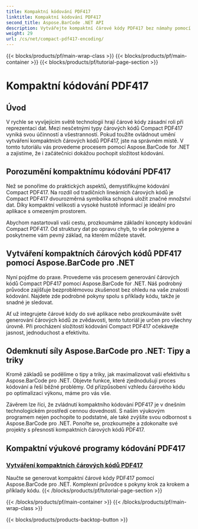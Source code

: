 ```yaml
---
title: Kompaktní kódování PDF417
linktitle: Kompaktní kódování PDF417
second_title: Aspose.BarCode .NET API
description: Vytvářejte kompaktní čárové kódy PDF417 bez námahy pomocí Aspose.BarCode pro .NET. Postupujte podle našeho podrobného průvodce pro efektivní kódování, doplněného o příklady kódu.
weight: 29
url: /cs/net/compact-pdf417-encoding/
---
```


{{< blocks/products/pf/main-wrap-class >}}
{{< blocks/products/pf/main-container >}}
{{< blocks/products/pf/tutorial-page-section >}}

# Kompaktní kódování PDF417


## Úvod

V rychle se vyvíjejícím světě technologií hrají čárové kódy zásadní roli při reprezentaci dat. Mezi nesčetnými typy čárových kódů Compact PDF417 vyniká svou účinností a všestranností. Pokud toužíte ovládnout umění vytváření kompaktních čárových kódů PDF417, jste na správném místě. V tomto tutoriálu vás provedeme procesem pomocí Aspose.BarCode for .NET a zajistíme, že i začátečníci dokážou pochopit složitost kódování.

## Porozumění kompaktnímu kódování PDF417

Než se ponoříme do praktických aspektů, demystifikujme kódování Compact PDF417. Na rozdíl od tradičních lineárních čárových kódů je Compact PDF417 dvourozměrná symbolika schopná uložit značné množství dat. Díky kompaktní velikosti a vysoké hustotě informací je ideální pro aplikace s omezeným prostorem.

Abychom nastartovali vaši cestu, prozkoumáme základní koncepty kódování Compact PDF417. Od struktury dat po opravu chyb, to vše pokryjeme a poskytneme vám pevný základ, na kterém můžete stavět.

## Vytváření kompaktních čárových kódů PDF417 pomocí Aspose.BarCode pro .NET

Nyní pojďme do praxe. Provedeme vás procesem generování čárových kódů Compact PDF417 pomocí Aspose.BarCode for .NET. Náš podrobný průvodce zajišťuje bezproblémovou zkušenost bez ohledu na vaše znalosti kódování. Najdete zde podrobné pokyny spolu s příklady kódu, takže je snadné je sledovat.

Ať už integrujete čárové kódy do své aplikace nebo prozkoumáváte svět generování čárových kódů ze zvědavosti, tento tutoriál je určen pro všechny úrovně. Při procházení složitostí kódování Compact PDF417 očekávejte jasnost, jednoduchost a efektivitu.

## Odemknutí síly Aspose.BarCode pro .NET: Tipy a triky

Kromě základů se podělíme o tipy a triky, jak maximalizovat vaši efektivitu s Aspose.BarCode pro .NET. Objevte funkce, které zjednodušují proces kódování a řeší běžné problémy. Od přizpůsobení vzhledu čárového kódu po optimalizaci výkonu, máme pro vás vše.

Závěrem lze říci, že zvládnutí kompaktního kódování PDF417 je v dnešním technologickém prostředí cennou dovedností. S naším výukovým programem nejen pochopíte to podstatné, ale také zvýšíte svou odbornost s Aspose.BarCode pro .NET. Ponořte se, prozkoumejte a zdokonalte své projekty s přesností kompaktních čárových kódů PDF417.

## Kompaktní výukové programy kódování PDF417
### [Vytváření kompaktních čárových kódů PDF417](./compact-pdf417-basic-configuration/)
Naučte se generovat kompaktní čárové kódy PDF417 pomocí Aspose.BarCode pro .NET. Komplexní průvodce s pokyny krok za krokem a příklady kódu.
{{< /blocks/products/pf/tutorial-page-section >}}

{{< /blocks/products/pf/main-container >}}
{{< /blocks/products/pf/main-wrap-class >}}

{{< blocks/products/products-backtop-button >}}
